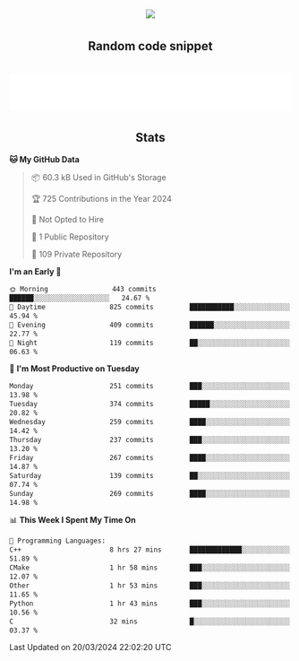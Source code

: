 <h1 align="center"><img src="https://readme-typing-svg.demolab.com?font=JetBrains+Mono&duration=3000&pause=1500&color=FE8019&center=true&multiline=true&repeat=false&random=false&width=600&height=60&lines=Welcome+to+my+page!;I'm+currently+learning+C%2C+Rust+and+C%2B%2B"></h1>

<h2 align="center">Random code snippet</h2>

<h1 align="center"><img src="assets/code_snippet.svg"></h1>

<h2 align="center">Stats</h2>

<!--START_SECTION:waka-->
**🐱 My GitHub Data** 

> 📦 60.3 kB Used in GitHub's Storage 
 > 
> 🏆 725 Contributions in the Year 2024
 > 
> 🚫 Not Opted to Hire
 > 
> 📜 1 Public Repository 
 > 
> 🔑 109 Private Repository 
 > 
**I'm an Early 🐤** 

```text
🌞 Morning                443 commits         ██████░░░░░░░░░░░░░░░░░░░   24.67 % 
🌆 Daytime                825 commits         ███████████░░░░░░░░░░░░░░   45.94 % 
🌃 Evening                409 commits         ██████░░░░░░░░░░░░░░░░░░░   22.77 % 
🌙 Night                  119 commits         ██░░░░░░░░░░░░░░░░░░░░░░░   06.63 % 
```
📅 **I'm Most Productive on Tuesday** 

```text
Monday                   251 commits         ███░░░░░░░░░░░░░░░░░░░░░░   13.98 % 
Tuesday                  374 commits         █████░░░░░░░░░░░░░░░░░░░░   20.82 % 
Wednesday                259 commits         ████░░░░░░░░░░░░░░░░░░░░░   14.42 % 
Thursday                 237 commits         ███░░░░░░░░░░░░░░░░░░░░░░   13.20 % 
Friday                   267 commits         ████░░░░░░░░░░░░░░░░░░░░░   14.87 % 
Saturday                 139 commits         ██░░░░░░░░░░░░░░░░░░░░░░░   07.74 % 
Sunday                   269 commits         ████░░░░░░░░░░░░░░░░░░░░░   14.98 % 
```


📊 **This Week I Spent My Time On** 

```text
💬 Programming Languages: 
C++                      8 hrs 27 mins       █████████████░░░░░░░░░░░░   51.89 % 
CMake                    1 hr 58 mins        ███░░░░░░░░░░░░░░░░░░░░░░   12.07 % 
Other                    1 hr 53 mins        ███░░░░░░░░░░░░░░░░░░░░░░   11.65 % 
Python                   1 hr 43 mins        ███░░░░░░░░░░░░░░░░░░░░░░   10.56 % 
C                        32 mins             █░░░░░░░░░░░░░░░░░░░░░░░░   03.37 % 
```


 Last Updated on 20/03/2024 22:02:20 UTC
<!--END_SECTION:waka-->
